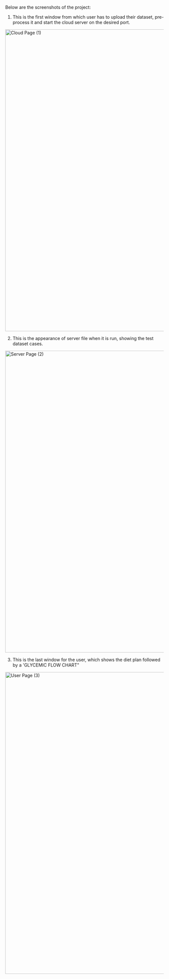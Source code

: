 Below are the screenshots of the project:

1) This is the first window from which user has to upload their dataset, pre-process it and start the cloud server on the desired port.
<img width="960" alt="Cloud Page (1)" src="https://github.com/user-attachments/assets/d4e62906-8117-4d23-969c-4c7a5b5e9077">


2) This is the appearance of server file when it is run, showing the test dataset cases.
<img width="960" alt="Server Page (2)" src="https://github.com/user-attachments/assets/3d061ee7-8cdf-4d55-9e4c-1bea2a6142ee">


3) This is the last window for the user, which shows the diet plan followed by a 'GLYCEMIC FLOW CHART"
<img width="960" alt="User Page (3)" src="https://github.com/user-attachments/assets/ef7585c9-4909-478d-b019-1ea50b607580">
